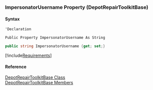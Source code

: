 ﻿### ImpersonatorUsername Property (DepotRepairToolkitBase)

#### Syntax

```vbnet
'Declaration

Public Property ImpersonatorUsername As String
```

```csharp
public string ImpersonatorUsername {get; set;}
```

[!include[Requirements](../partials/requirements.md)]

#### Reference

[DepotRepairToolkitBase Class](FChoice.Toolkits.Clarify~FChoice.Toolkits.Clarify.DepotRepair.DepotRepairToolkitBase.md)  
[DepotRepairToolkitBase Members](FChoice.Toolkits.Clarify~FChoice.Toolkits.Clarify.DepotRepair.DepotRepairToolkitBase_members.md)
